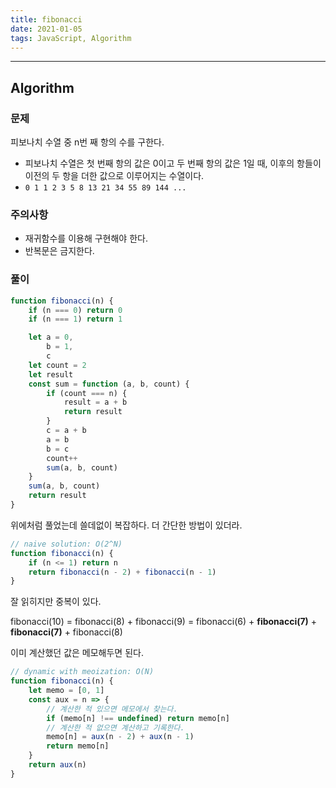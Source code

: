 ```yaml
---
title: fibonacci
date: 2021-01-05
tags: JavaScript, Algorithm
---
```


---

## Algorithm

### 문제

피보나치 수열 중 n번 째 항의 수를 구한다.

- 피보나치 수열은 첫 번째 항의 값은 0이고 두 번째 항의 값은 1일 때, 이후의 항들이 이전의 두 항을 더한 값으로 이루어지는 수열이다.
- `0 1 1 2 3 5 8 13 21 34 55 89 144 ...`

### 주의사항

- 재귀함수를 이용해 구현해야 한다.
- 반복문은 금지한다.

### 풀이

```javascript
function fibonacci(n) {
	if (n === 0) return 0
	if (n === 1) return 1

	let a = 0,
		b = 1,
		c
	let count = 2
	let result
	const sum = function (a, b, count) {
		if (count === n) {
			result = a + b
			return result
		}
		c = a + b
		a = b
		b = c
		count++
		sum(a, b, count)
	}
	sum(a, b, count)
	return result
}
```

위에처럼 풀었는데 쓸데없이 복잡하다. 더 간단한 방법이 있더라.

```javascript
// naive solution: O(2^N)
function fibonacci(n) {
	if (n <= 1) return n
	return fibonacci(n - 2) + fibonacci(n - 1)
}
```

잘 읽히지만 중복이 있다.

fibonacci(10)
= fibonacci(8) + fibonacci(9)
= fibonacci(6) + **fibonacci(7)** + **fibonacci(7)** + fibonacci(8)

이미 계산했던 값은 메모해두면 된다.

```javascript
// dynamic with meoization: O(N)
function fibonacci(n) {
	let memo = [0, 1]
	const aux = n => {
		// 계산한 적 있으면 메모에서 찾는다.
		if (memo[n] !== undefined) return memo[n]
		// 계산한 적 없으면 계산하고 기록한다.
		memo[n] = aux(n - 2) + aux(n - 1)
		return memo[n]
	}
	return aux(n)
}
```
